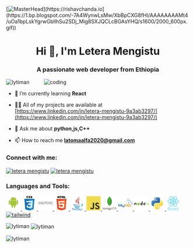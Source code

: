 [![MasterHead]([https://1.bp.blogspot.com/-7A4WynwLsM...)](https://rishavchanda.io](https://1.bp.blogspot.com/-7A4WynwLsMw/XbBpCXG8fHI/AAAAAAAAMt4/uOa1bpLskYgrwGbllhSu2SDj_Mig8SXJQCLcBGAsYHQ/s1600/2000_600px.gif))
<h1 align="center">Hi 👋, I'm Letera Mengistu</h1>
<h3 align="center">A passionate web developer from Ethiopia</h3>
<img align="right" alt="coding" width=400 src = "https://cdn.dribbble.com/users/2344027/screenshots/5568384/media/85edf020dad3fa2fa90c63753a8e4313.gif"/>
<p align="left"> <img src="https://komarev.com/ghpvc/?username=lytiman&label=Profile%20views&color=0e75b6&style=flat" alt="lytiman" /> </p>

- 🌱 I’m currently learning **React**

- 👨‍💻 All of my projects are available at [https://www.linkedin.com/in/letera-mengistu-9a3ab3297/](https://www.linkedin.com/in/letera-mengistu-9a3ab3297/)

- 💬 Ask me about **python,js,C++**

- 📫 How to reach me **latomaalfa2020@gmail.com**

<h3 align="left">Connect with me:</h3>
<p align="left">
<a href="https://linkedin.com/in/letera mengistu" target="blank"><img align="center" src="https://raw.githubusercontent.com/rahuldkjain/github-profile-readme-generator/master/src/images/icons/Social/linked-in-alt.svg" alt="letera mengistu" height="30" width="40" /></a>
<a href="https://fb.com/letera mengistu" target="blank"><img align="center" src="https://raw.githubusercontent.com/rahuldkjain/github-profile-readme-generator/master/src/images/icons/Social/facebook.svg" alt="letera mengistu" height="30" width="40" /></a>
</p>

<h3 align="left">Languages and Tools:</h3>
<p align="left"> <a href="https://developer.android.com" target="_blank" rel="noreferrer"> <img src="https://raw.githubusercontent.com/devicons/devicon/master/icons/android/android-original-wordmark.svg" alt="android" width="40" height="40"/> </a> <a href="https://www.w3schools.com/css/" target="_blank" rel="noreferrer"> <img src="https://raw.githubusercontent.com/devicons/devicon/master/icons/css3/css3-original-wordmark.svg" alt="css3" width="40" height="40"/> </a> <a href="https://expressjs.com" target="_blank" rel="noreferrer"> <img src="https://raw.githubusercontent.com/devicons/devicon/master/icons/express/express-original-wordmark.svg" alt="express" width="40" height="40"/> </a> <a href="https://www.w3.org/html/" target="_blank" rel="noreferrer"> <img src="https://raw.githubusercontent.com/devicons/devicon/master/icons/html5/html5-original-wordmark.svg" alt="html5" width="40" height="40"/> </a> <a href="https://www.java.com" target="_blank" rel="noreferrer"> <img src="https://raw.githubusercontent.com/devicons/devicon/master/icons/java/java-original.svg" alt="java" width="40" height="40"/> </a> <a href="https://developer.mozilla.org/en-US/docs/Web/JavaScript" target="_blank" rel="noreferrer"> <img src="https://raw.githubusercontent.com/devicons/devicon/master/icons/javascript/javascript-original.svg" alt="javascript" width="40" height="40"/> </a> <a href="https://www.mongodb.com/" target="_blank" rel="noreferrer"> <img src="https://raw.githubusercontent.com/devicons/devicon/master/icons/mongodb/mongodb-original-wordmark.svg" alt="mongodb" width="40" height="40"/> </a> <a href="https://www.mysql.com/" target="_blank" rel="noreferrer"> <img src="https://raw.githubusercontent.com/devicons/devicon/master/icons/mysql/mysql-original-wordmark.svg" alt="mysql" width="40" height="40"/> </a> <a href="https://nodejs.org" target="_blank" rel="noreferrer"> <img src="https://raw.githubusercontent.com/devicons/devicon/master/icons/nodejs/nodejs-original-wordmark.svg" alt="nodejs" width="40" height="40"/> </a> <a href="https://www.python.org" target="_blank" rel="noreferrer"> <img src="https://raw.githubusercontent.com/devicons/devicon/master/icons/python/python-original.svg" alt="python" width="40" height="40"/> </a> <a href="https://reactjs.org/" target="_blank" rel="noreferrer"> <img src="https://raw.githubusercontent.com/devicons/devicon/master/icons/react/react-original-wordmark.svg" alt="react" width="40" height="40"/> </a> <a href="https://tailwindcss.com/" target="_blank" rel="noreferrer"> <img src="https://www.vectorlogo.zone/logos/tailwindcss/tailwindcss-icon.svg" alt="tailwind" width="40" height="40"/> </a> </p>

<p><img align="left" src="https://github-readme-stats.vercel.app/api/top-langs?username=lytiman&show_icons=true&locale=en&layout=compact" alt="lytiman" /></p>

<p>&nbsp;<img align="center" src="https://github-readme-stats.vercel.app/api?username=lytiman&show_icons=true&locale=en" alt="lytiman" /></p>

<p><img align="center" src="https://github-readme-streak-stats.herokuapp.com/?user=lytiman&" alt="lytiman" /></p>
